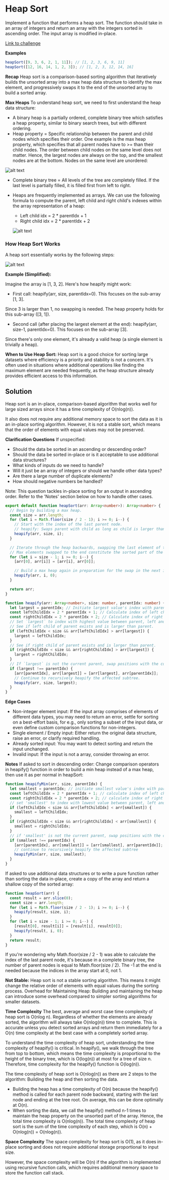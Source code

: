 # Heap Sort

Implement a function that performs a heap sort. The function should take in an array of integers and return an array with the integers sorted in ascending order. The input array is modified in-place.

[Link to challenge](./index.ts)

**Examples**

```javascript
heapSort([9, 3, 6, 2, 1, 11]); // [1, 2, 3, 6, 9, 11]
heapSort([12, 16, 14, 1, 2, 3]); // [1, 2, 3, 12, 14, 16]
```

**Recap**
Heap sort is a comparison-based sorting algorithm that iteratively builds the unsorted array into a max heap data structure to identify the max element, and progressively swaps it to the end of the unsorted array to build a sorted array.

**Max Heaps**
To understand heap sort, we need to first understand the heap data structure:

- A binary heap is a partially ordered, complete binary tree which satisfies a heap property, similar to binary search trees, but with different ordering.
- Heap property = Specific relationship between the parent and child nodes which specifies their order. One example is the max heap property, which specifies that all parent nodes have to >= than their child nodes. The order between child nodes on the same level does not matter. Hence, the largest nodes are always on the top, and the smallest nodes are at the bottom. Nodes on the same level are unordered:

![alt text](image.png)

- Complete binary tree = All levels of the tree are completely filled. If the last level is partially filled, it is filled first from left to right.
- Heaps are frequently implemented as arrays. We can use the following formula to compute the parent, left child and right child's indexes within the array representation of a heap:

  - Left child idx = 2 \* parentIdx + 1
  - Right child idx = 2 \* parentIdx + 2

  ![alt text](image-1.png)

### How Heap Sort Works

A heap sort essentially works by the following steps:

![alt text](image-2.png)

**Example (Simplified):**

Imagine the array is [1, 3, 2]. Here's how heapify might work:

- First call: heapify(arr, size, parentIdx=0). This focuses on the sub-array [1, 3].

Since 3 is larger than 1, no swapping is needed. The heap property holds for this sub-array ([3, 1]).

- Second call (after placing the largest element at the end): heapify(arr, size-1, parentIdx=0). This focuses on the sub-array [3].

Since there's only one element, it's already a valid heap (a single element is trivially a heap).

**When to Use Heap Sort:**
Heap sort is a good choice for sorting large datasets where efficiency is a priority and stability is not a concern.
It's often used in situations where additional operations like finding the maximum element are needed frequently, as the heap structure already provides efficient access to this information.

## Solution

Heap sort is an in-place, comparison-based algorithm that works well for large sized arrays since it has a time complexity of O(nlog(n)).

It also does not require any additional memory space to sort the data as it is an in-place sorting algorithm. However, it is not a stable sort, which means that the order of elements with equal values may not be preserved.

**Clarification Questions**
If unspecified:

- Should the data be sorted in an ascending or descending order?
- Should the data be sorted in-place or is it acceptable to use additional data structures?
- What kinds of inputs do we need to handle?
- Will it just be an array of integers or should we handle other data types?
- Are there a large number of duplicate elements?
- How should negative numbers be handled?

Note: This question tackles in-place sorting for an output in ascending order. Refer to the 'Notes' section below on how to handle other cases.

```typescript
export default function heapSort(arr: Array<number>): Array<number> {
  // Begin by building a max heap.
  const size = arr.length;
  for (let i = Math.floor(size / 2 - 1); i >= 0; i--) {
    // Start with the index of the last parent node.
    // heapify: Swaps parent with child as long as child is larger than parent.
    heapify(arr, size, i);
  }

  // Iterate through the heap backwards, swapping the last element of the heap with the max element (the root of a max heap).
  // Max elements swapped to the end constitute the sorted part of the array (ignored in the next iteration by "i--").
  for (let i = size - 1; i >= 0; i--) {
    [arr[0], arr[i]] = [arr[i], arr[0]];

    // Build a max heap again in preparation for the swap in the next iteration.
    heapify(arr, i, 0);
  }

  return arr;
}

function heapify(arr: Array<number>, size: number, parentIdx: number) {
  let largest = parentIdx; // Initiate largest value's index with parent index.
  const leftChildIdx = 2 * parentIdx + 1; // Calculate index of left child.
  const rightChildIdx = 2 * parentIdx + 2; // Calculate index of right child.
  // Set `largest` to index with highest value between parent, left and right child.
  // See if left child of parent exists and is larger than parent.
  if (leftChildIdx < size && arr[leftChildIdx] > arr[largest]) {
    largest = leftChildIdx;
  }
  // See if right child of parent exists and is larger than parent.
  if (rightChildIdx < size && arr[rightChildIdx] > arr[largest]) {
    largest = rightChildIdx;
  }
  // If `largest` is not the current parent, swap positions with the current parent.
  if (largest !== parentIdx) {
    [arr[parentIdx], arr[largest]] = [arr[largest], arr[parentIdx]];
    // Continue to recursively heapify the affected subtree.
    heapify(arr, size, largest);
  }
}
```

**Edge Cases**

- Non-integer element input: If the input array comprises of elements of different data types, you may need to return an error, settle for sorting on a best-effort basis, for e.g., only sorting a subset of the input data, or even define custom comparison functions for non-integers.
- Single element / Empty input: Either return the original data structure, raise an error, or clarify required handling.
- Already sorted input: You may want to detect sorting and return the input unchanged.
- Invalid input: If the input is not a array, consider throwing an error.

**Notes**
If asked to sort in descending order: Change comparison operators in heapify() function in order to build a min heap instead of a max heap, then use it as per normal in heapSort:

```typescript
function heapifyMin(arr, size, parentIdx) {
  let smallest = parentIdx; // initiate smallest value's index with parent index
  const leftChildIdx = 2 * parentIdx + 1; // calculate index of left child
  const rightChildIdx = 2 * parentIdx + 2; // calculate index of right child
  // set 'smallest' to index with lowest value between parent, left and right child
  if (leftChildIdx < size && arr[leftChildIdx] < arr[smallest]) {
    smallest = leftChildIdx;
  }
  if (rightChildIdx < size && arr[rightChildIdx] < arr[smallest]) {
    smallest = rightChildIdx;
  }
  // if 'smallest' is not the current parent, swap positions with the current parent
  if (smallest !== parentIdx) {
    [arr[parentIdx], arr[smallest]] = [arr[smallest], arr[parentIdx]];
    // continue to recursively heapify the affected subtree
    heapifyMin(arr, size, smallest);
  }
}
```

If asked to use additional data structures or to write a pure function rather than sorting the data in-place, create a copy of the array and return a shallow copy of the sorted array:

```typescript
function heapSort(arr) {
  const result = arr.slice(0);
  const size = arr.length;
  for (let i = Math.floor(size / 2 - 1); i >= 0; i--) {
    heapify(result, size, i);
  }
  for (let i = size - 1; i >= 0; i--) {
    [result[0], result[i]] = [result[i], result[0]];
    heapify(result, i, 0);
  }
  return result;
}
```

If you're wondering why Math.floor(size / 2 - 1) was able to calculate the index of the last parent node, it's because in a complete binary tree, the number of parent nodes is equal to Math.floor(size / 2). The -1 at the end is needed because the indices in the array start at 0, not 1.

**Not Stable:** Heap sort is not a stable sorting algorithm. This means it might change the relative order of elements with equal values during the sorting process.
Overhead for Maintaining Heap: Building and maintaining the heap can introduce some overhead compared to simpler sorting algorithms for smaller datasets.

**Time Complexity**
The best, average and worst case time complexity of heap sort is O(nlog n). Regardless of whether the elements are already sorted, the algorithm will always take O(nlog(n)) time to complete. This is accurate unless you detect sorted arrays and return them immediately for a O(n) time complexity at the best case with a completely sorted array.

To understand the time complexity of heap sort, understanding the time complexity of heapify() is critical. In heapify(), we walk through the tree from top to bottom, which means the time complexity is proportional to the height of the binary tree, which is O(log(n)) at most for a tree of size n. Therefore, time complexity for the heapify() function is O(log(n)).

The time complexity of heap sort is O(nlog(n)) as there are 2 steps to the algorithm: Building the heap and then sorting the data.

- Building the heap has a time complexity of O(n) because the heapify() method is called for each parent node backward, starting with the last node and ending at the tree root. On average, this can be done optimally at O(n).
- When sorting the data, we call the heapify() method n-1 times to maintain the heap property on the unsorted part of the array. Hence, the total time complexity is O(nlog(n)).
  The total time complexity of heap sort is the sum of the time complexity of each step, which is O(n) + O(nlog(n)) = O(nlog(n)).

**Space Complexity**
The space complexity for heap sort is O(1), as it does in-place sorting and does not require additional storage proportional to input size.

However, the space complexity will be O(n) if the algorithm is implemented using recursive function calls, which requires additional memory space to store the function call stack.
